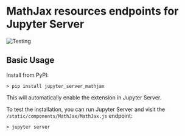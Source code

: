 # MathJax resources endpoints for Jupyter Server

![Testing](https://github.com/jupyter-server/jupyter_server_mathjax/workflows/Testing/badge.svg)



## Basic Usage

Install from PyPI:
```
> pip install jupyter_server_mathjax
```
This will automatically enable the extension in Jupyter Server.

To test the installation, you can run Jupyter Server and visit the `/static/components/MathJax/MathJax.js` endpoint:
```
> jupyter server
```
